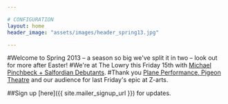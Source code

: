 ```yaml
---

# CONFIGURATION
layout: home
header_image: "assets/images/header_spring13.jpg"

---
```


#Welcome to Spring 2013 – a season so big we've split it in two – look out for more after Easter!
#We're at The Lowry this Friday 15th with [Michael Pinchbeck + Salfordian Debutants](/current/2013-springsummer/index.html).
#Thank you [Plane Performance, Pigeon Theatre](/current/2013-springsummer/pp/index.html) and our audience for last Friday's epic at Z-arts.

##Sign up [here]({{ site.mailer_signup_url }}) for updates.
